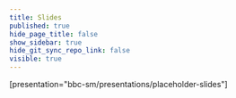 ```yaml
---
title: Slides
published: true
hide_page_title: false
show_sidebar: true
hide_git_sync_repo_link: false
visible: true
---
```


[presentation="bbc-sm/presentations/placeholder-slides"]
